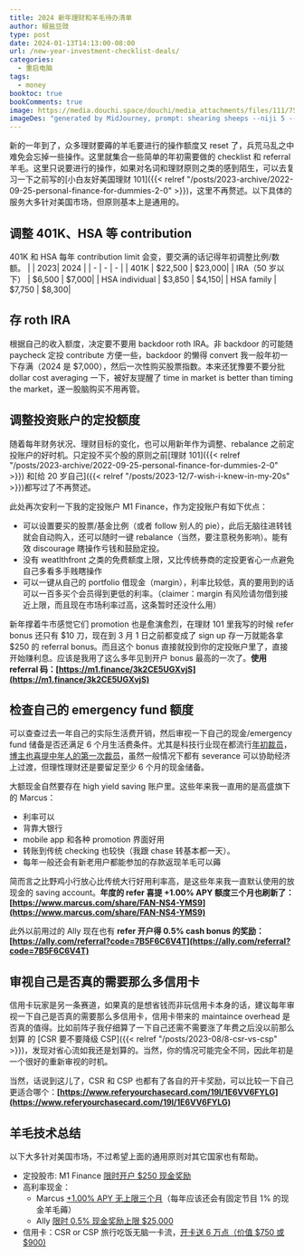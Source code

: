 ```yaml
---
title: 2024 新年理财和羊毛待办清单
author: 椒盐豆豉
type: post
date: 2024-01-13T14:13:00-08:00
url: /new-year-investment-checklist-deals/
categories:
  - 重启电脑
tags:
  - money
booktoc: true
bookComments: true
image: https://media.douchi.space/douchi/media_attachments/files/111/751/269/734/037/042/original/5ebe7cf426da87f9.png
imageDes: "generated by MidJourney, prompt: shearing sheeps --niji 5 --ar 16:9"
---
```


新的一年到了，众多理财要薅的羊毛要进行的操作额度又 reset 了，兵荒马乱之中难免会忘掉一些操作。这里就集合一些简单的年初需要做的 checklist 和 referral 羊毛。这里只说要进行的操作，如果对名词和理财原则之类的感到陌生，可以去复习一下之前写的[小白友好美国理财 101]({{< relref "/posts/2023-archive/2022-09-25-personal-finance-for-dummies-2-0" >}})，这里不再赘述。以下具体的服务大多针对美国市场，但原则基本上是通用的。

<!--more-->

## 调整 401K、HSA 等 contribution
401K 和 HSA 每年 contribution limit 会变，要交满的话记得年初调整比例/数额。
|  | 2023| 2024 |
| - | - | - |
| 401K | $22,500 | $23,000|
| IRA（50 岁以下） | $6,500 | $7,000|
| HSA individual | $3,850 | $4,150|
| HSA family | $7,750 | $8,300|

## 存 roth IRA
根据自己的收入额度，决定要不要用 backdoor roth IRA。非 backdoor 的可能随 paycheck 定投 contribute 方便一些，backdoor 的懒得 convert 我一般年初一下存满（2024 是 $7,000），然后一次性购买股票指数。本来还犹豫要不要分批 dollar cost averaging 一下，被好友提醒了 time in market is better than timing the market，遂一股脑购买不用再管。

## 调整投资账户的定投额度
随着每年财务状况、理财目标的变化，也可以用新年作为调整、rebalance 之前定投账户的好时机。只定投不买个股的原则之前[理财 101]({{< relref "/posts/2023-archive/2022-09-25-personal-finance-for-dummies-2-0" >}}) 和[给 20 岁自己]({{< relref "/posts/2023-12/7-wish-i-knew-in-my-20s" >}})都写过了不再赘述。

此处再次安利一下我的定投账户 M1 Finance，作为定投账户有如下优点：
- 可以设置要买的股票/基金比例（或者 follow 别人的 pie），此后无脑往进转钱就会自动购入，还可以随时一键 rebalance（当然，要注意税务影响）。能有效 discourage 瞎操作亏钱和鼓励定投。
- 没有 weatlthfront 之类的免费额度上限，又比传统券商的定投更省心一点避免自己多看多手贱瞎操作
- 可以一键从自己的 portfolio 借现金（margin），利率比较低，真的要用到的话可以一百多买个会员得到更低的利率。（claimer：margin 有风险请勿借到接近上限，而且现在市场利率过高，这条暂时还没什么用）

新年撑着牛市感觉它们 promotion 也是愈演愈烈，在理财 101 里我写的时候 refer bonus 还只有 $10 刀，现在到 3 月 1 日之前都变成了 sign up 存一万就能各拿 $250 的 referral bonus。而且这个 bonus 直接就投到你的定投账户里了，直接开始赚利息。应该是我用了这么多年见到开户 bonus 最高的一次了。**使用 referral 码：[https://m1.finance/3k2CE5UGXvjS](https://m1.finance/3k2CE5UGXvjS)**

## 检查自己的 emergency fund 额度
可以查查过去一年自己的实际生活费开销，然后审视一下自己的现金/emergency fund 储备是否还满足 6 个月生活费条件。尤其是科技行业现在都流行[年初裁员](https://t.me/mtfront/2978)，[博主也喜提中年人的第一次裁员](https://t.me/mtfront/2983)，虽然一般情况下都有 severance 可以协助经济上过渡，但理性理财还是要留足至少 6 个月的现金储备。

大额现金自然要存在 high yield saving 账户里。这些年来我一直用的是高盛旗下的 Marcus：
- 利率可以
- 背靠大银行
- mobile app 和各种 promotion 界面好用
- 转账到传统 checking 也较快（我跟 chase 转基本都一天）。
- 每年一般还会有新老用户都能参加的存款返现羊毛可以薅

简而言之比野鸡小行放心比传统大行好用利率高，是这些年来我一直默认使用的放现金的 saving account。**年度的 refer 喜提 +1.00% APY 额度三个月也刷新了：[https://www.marcus.com/share/FAN-NS4-YMS9](https://www.marcus.com/share/FAN-NS4-YMS9)**

此外以前用过的 Ally 现在也有 **refer 开户得 0.5% cash bonus 的奖励：[https://ally.com/referral?code=7B5F6C6V4T](https://ally.com/referral?code=7B5F6C6V4T)**

## 审视自己是否真的需要那么多信用卡
信用卡玩家是另一条赛道，如果真的是想省钱而非玩信用卡本身的话，建议每年审视一下自己是否真的需要那么多信用卡，信用卡带来的 maintaince overhead 是否真的值得。比如前阵子我仔细算了一下自己还需不需要涨了年费之后没以前那么划算 的 [CSR 要不要降级 CSP]({{< relref "/posts/2023-08/8-csr-vs-csp" >}})，发现对省心流如我还是划算的。当然，你的情况可能完全不同，因此年初是一个很好的重新审视的时机。

当然，话说到这儿了，CSR 和 CSP 也都有了各自的开卡奖励，可以比较一下自己更适合哪个：**[https://www.referyourchasecard.com/19l/1E6VV6FYLG](https://www.referyourchasecard.com/19l/1E6VV6FYLG)**

## 羊毛技术总结
以下大多针对美国市场，不过希望上面的通用原则对其它国家也有帮助。
- 定投股市: M1 Finance [限时开户 $250 现金奖励](https://m1.finance/3k2CE5UGXvjS)
- 高利率现金：
  - Marcus [+1.00% APY 无上限三个月](https://www.marcus.com/share/FAN-NS4-YMS9)（每年应该还会有固定节目 1% 的现金羊毛薅）
  - Ally [限时 0.5% 现金奖励上限 $25,000](https://ally.com/referral?code=7B5F6C6V4T)
- 信用卡：CSR or CSP 旅行吃饭无脑一卡流，[开卡送 6 万点（价值 $750 或 $900)](https://www.referyourchasecard.com/19l/1E6VV6FYLG)